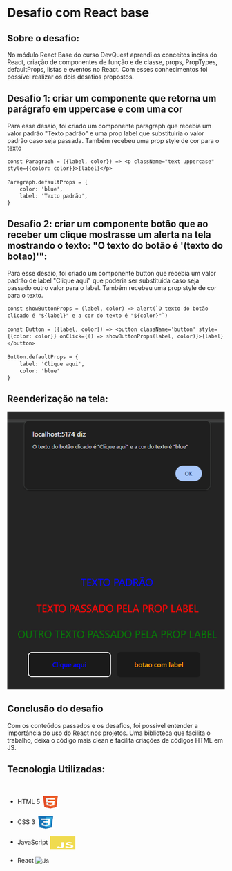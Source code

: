 # Desafio com React base

## Sobre o desafio: 

No módulo React Base do curso DevQuest aprendi os conceitos incias do React, criação de componentes de função e de classe, props, PropTypes, defaultProps, listas e eventos no React.
Com esses conhecimentos foi possível realizar os dois desafios propostos. 

## Desafio 1: criar um componente que retorna um parágrafo em uppercase e com uma cor
Para esse desaio, foi criado um componente paragraph que recebia um valor padrão "Texto padrão" e uma prop label que substituiria o valor padrão caso seja passada. Também recebeu uma prop style de cor para o texto

```
const Paragraph = ({label, color}) => <p className="text uppercase" style={{color: color}}>{label}</p>

Paragraph.defaultProps = {
    color: 'blue',
    label: 'Texto padrão',
} 
```
## Desafio 2: criar um componente botão que ao receber um clique mostrasse um alerta na tela mostrando o texto: "O texto do botão é '(texto do botao)'":

Para esse desaio, foi criado um componente button que recebia um valor padrão de label "Clique aqui" que poderia ser substituida caso seja passado outro valor para o label. Também recebeu uma prop style de cor para o texto.

```
const showButtonProps = (label, color) => alert(`O texto do botão clicado é "${label}" e a cor do texto é "${color}"`)

const Button = ({label, color}) => <button className='button' style={{color: color}} onClick={() => showButtonProps(label, color)}>{label}</button>

Button.defaultProps = {
    label: 'Clique aqui',
    color: 'blue'
}
```

## Reenderização na tela:

<img src="./src/assets/renderizacao-tela.png">

## Conclusão do desafio

Com os conteúdos passados e os desafios, foi possível entender a importância do uso do React nos projetos. Uma biblioteca que facilita o trabalho, deixa o código mais clean e facilita criações de códigos HTML em  JS.

## Tecnologia Utilizadas:

<div style="display: inline_block"><br>
    <ul>
        <li>HTML 5
        <img align="center" alt="HTML" height="30" width="40" src="https://raw.githubusercontent.com/devicons/devicon/master/icons/html5/html5-original.svg">
        </li>
        <br>
        <li>CSS 3
        <img align="center" alt="CSS" height="30" width="40" src="https://raw.githubusercontent.com/devicons/devicon/master/icons/css3/css3-original.svg">
        </li>
        <br>
        <li>JavaScript
        <img align="center" alt="Js" height="30" width="60" src="https://raw.githubusercontent.com/devicons/devicon/master/icons/javascript/javascript-plain.svg">
        </li>
        <br>
        <li>React
        <img align="center" alt="Js" height="30" width="60" src="https://cdn.jsdelivr.net/gh/devicons/devicon@latest/icons/react/react-original.svg" />
        </li>
    </ul>
</div>